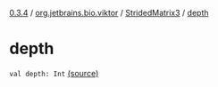 [0.3.4](../../index.md) / [org.jetbrains.bio.viktor](../index.md) / [StridedMatrix3](index.md) / [depth](.)

# depth

`val depth: Int` [(source)](https://github.com/JetBrains-Research/viktor/blob/0.3.4/src/main/kotlin/org/jetbrains/bio/viktor/StridedMatrix3.kt#L10)